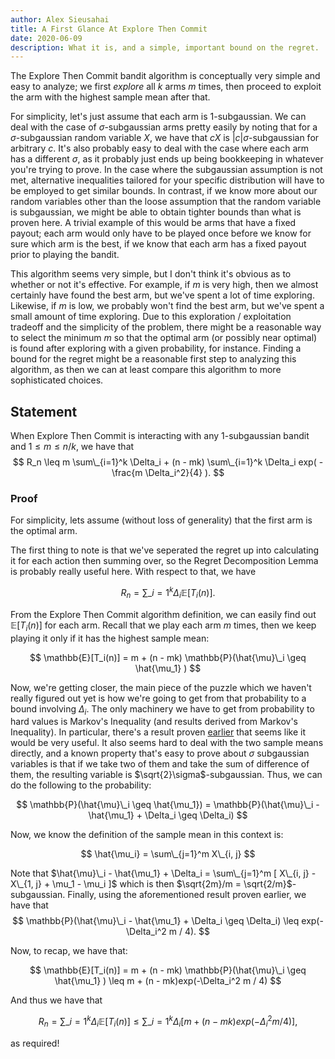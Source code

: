 ```yaml
---
author: Alex Sieusahai
title: A First Glance At Explore Then Commit
date: 2020-06-09
description: What it is, and a simple, important bound on the regret.
---
```


The Explore Then Commit bandit algorithm is conceptually very simple and easy to analyze; we first _explore_ all $k$ arms $m$ times, then proceed to exploit the arm with the highest sample mean after that.

For simplicity, let's just assume that each arm is 1-subgaussian. 
We can deal with the case of $\sigma$-subgaussian arms pretty easily by noting that for a $\sigma$-subgaussian random variable $X$, we have that $cX$ is $|c|\sigma$-subgaussian for arbitrary $c$. 
It's also probably easy to deal with the case where each arm has a different $\sigma$, as it probably just ends up being bookkeeping in whatever you're trying to prove. 
In the case where the subgaussian assumption is not met, alternative inequalities tailored for your specific distribution will have to be employed to get similar bounds.
 In contrast, if we know more about our random variables other than the loose assumption that the random variable is subgaussian, we might be able to obtain tighter bounds than what is proven here.
A trivial example of this would be arms that have a fixed payout; each arm would only have to be played once before we know for sure which arm is the best, if we know that each arm has a fixed payout prior to playing the bandit.

This algorithm seems very simple, but I don't think it's obvious as to whether or not it's effective.
For example, if $m$ is very high, then we almost certainly have found the best arm, but we've spent a lot of time exploring. 
Likewise, if $m$ is low, we probably won't find the best arm, but we've spent a small amount of time exploring. 
Due to this exploration / exploitation tradeoff and the simplicity of the problem, there might be a reasonable way to select the minimum $m$ so that the optimal arm (or possibly near optimal) is found after exploring with a given probability, for instance.
Finding a bound for the regret might be a reasonable first step to analyzing this algorithm, as then we can at least compare this algorithm to more sophisticated choices.

## Statement
When Explore Then Commit is interacting with any 1-subgaussian bandit and $1 \leq m \leq n/k$, we have that
$$ R_n \leq m \sum\_{i=1}^k \Delta_i + (n - mk) \sum\_{i=1}^k \Delta_i exp( - \frac{m \Delta_i^2}{4} ). $$

### Proof

For simplicity, lets assume (without loss of generality) that the first arm is the optimal arm.

The first thing to note is that we've seperated the regret up into calculating it for each action then summing over, so the Regret Decomposition Lemma is probably really useful here. 
With respect to that, we have

$$ R_n = \sum\_{i=1}^k \Delta_i \mathbb{E}[T_i(n)]. $$

From the Explore Then Commit algorithm definition, we can easily find out $\mathbb{E}[T_i(n)]$ for each arm. 
Recall that we play each arm $m$ times, then we keep playing it only if it has the highest sample mean:

$$ \mathbb{E}[T_i(n)] = m + (n - mk) \mathbb{P}(\hat{\mu}\_i \geq \hat{\mu_1} ) $$

Now, we're getting closer, the main piece of the puzzle which we haven't really figured out yet is how we're going to get from that probability to a bound involving $\Delta_i$.
The only machinery we have to get from probability to hard values is Markov's Inequality (and results derived from Markov's Inequality). 
In particular, there's a result proven [earlier](https://alexsieusahai.github.io/post/markov-subgaussian/) that seems like it would be very useful.
It also seems hard to deal with the two sample means directly, and a known property that's easy to prove about $\sigma$ subgaussian variables is that if we take two of them and take the sum of difference of them, the resulting variable is $\sqrt{2}\sigma$-subgaussian.
Thus, we can do the following to the probability:

$$ \mathbb{P}(\hat{\mu}\_i \geq \hat{\mu_1}) = \mathbb{P}(\hat{\mu}\_i - \hat{\mu_1} + \Delta_i \geq \Delta_i) $$

Now, we know the definition of the sample mean in this context is:

$$ \hat{\mu_i} = \sum\_{j=1}^m X\_{i, j} $$

Note that $\hat{\mu}\_i - \hat{\mu_1} + \Delta_i = \sum\_{j=1}^m [ X\_{i, j} - X\_{1, j} + \mu_1 - \mu_i ]$ which is then $\sqrt{2m}/m = \sqrt{2/m}$-subgaussian. Finally, using the aforementioned result proven earlier, we have that 
$$ \mathbb{P}(\hat{\mu}\_i - \hat{\mu_1} + \Delta_i \geq \Delta_i) \leq exp(-\Delta_i^2 m / 4).  $$

Now, to recap, we have that:

$$ \mathbb{E}[T_i(n)] = m + (n - mk) \mathbb{P}(\hat{\mu}\_i \geq \hat{\mu_1} ) \leq m + (n - mk)exp(-\Delta_i^2 m / 4) $$

And thus we have that

$$ R_n = \sum\_{i=1}^k \Delta_i \mathbb{E}[T_i(n)] \leq \sum\_{i=1}^k \Delta_i [m + (n - mk)exp(-\Delta_i^2 m / 4)], $$

as required!
